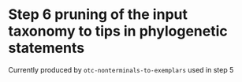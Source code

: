 # Step 6 pruning of the input taxonomy to tips in phylogenetic statements

Currently produced by `otc-nonterminals-to-exemplars` used in step 5